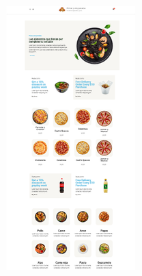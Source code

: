 <img src="https://raw.githubusercontent.com/Iceex/Wordpress/main/Portafolio/1.%20Shop-Pizza-main.PNG" style="width:60%">
